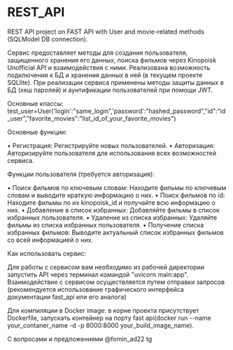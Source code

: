 # REST_API
REST API project on FAST API with User and movie-related methods (SQLModel DB connection).

Cервис предоставляет методы для создания пользователя, защищенного хранения его данных, поиска фильмов через Kinopoisk Unofficial API и взаимодействия с ними.
Реализована возможность подключения к БД и хранения данных в ней (в текущем проекте SQLlite).
При реализации сервиса применены методы защиты данных в БД (хеш паролей) и аунтификации пользователей при помощи JWT.

Основные классы:
 test_user=User('login':"same_login",'password':"hashed_password","id":"id_user","favorite_movies":"list_id_of_your_favorite_movies")

Основные функции:

• Регистрация: Регистрируйте новых пользователей.
• Авторизация: Авторизируйте пользователя для использования всех возможностей сервиса.

Функции пользователя (требуется авторизация):

• Поиск фильмов по ключевым словам: Находите фильмы по ключевым словам и выводите краткую информацию о них.
• Поиск фильмов по id: Находите фильмы по их kinopoisk_id и получайте всю информацию о них.
• Добавление в список избранных: Добавляйте фильмы в список избранных пользователя.
• Удаление из списка избранных: Удаляйте фильмы из списка избранных пользователя.
• Получение списка избранных фильмов: Выводите актуальный список избранных фильмов со всей информацией о них.

Как использовать сервис:

Для работы с сервисом вам необходимо из рабочей директории запустить API через терминал командой "uvicorn main:app".  
Взаимодействие с сервисом осуществляется путем отправки запросов (рекомендуется использование графического интерфейса документации fast_api или его аналога)

Для компиляции в Docker image: в корне проекта присутствует Dockerfile, запускать контейнер на порту fast api(docker run --name your_contaner_name -d -p 8000:8000 your_build_image_name).

С вопросами и предложениями @fomin_ad22 tg
